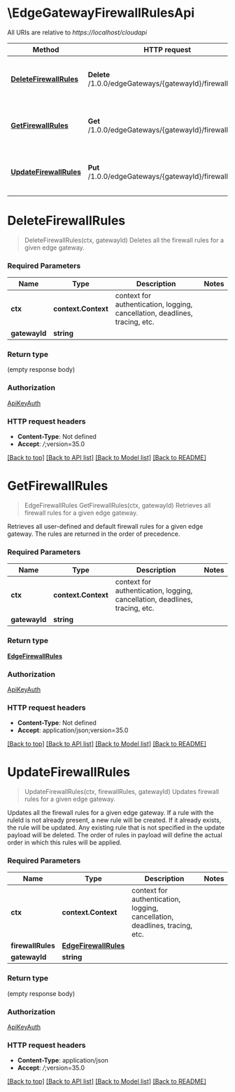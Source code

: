# \EdgeGatewayFirewallRulesApi

All URIs are relative to *https://localhost/cloudapi*

Method | HTTP request | Description
------------- | ------------- | -------------
[**DeleteFirewallRules**](EdgeGatewayFirewallRulesApi.md#DeleteFirewallRules) | **Delete** /1.0.0/edgeGateways/{gatewayId}/firewall/rules | Deletes all the firewall rules for a given edge gateway.
[**GetFirewallRules**](EdgeGatewayFirewallRulesApi.md#GetFirewallRules) | **Get** /1.0.0/edgeGateways/{gatewayId}/firewall/rules | Retrieves all firewall rules for a given edge gateway.
[**UpdateFirewallRules**](EdgeGatewayFirewallRulesApi.md#UpdateFirewallRules) | **Put** /1.0.0/edgeGateways/{gatewayId}/firewall/rules | Updates firewall rules for a given edge gateway.


# **DeleteFirewallRules**
> DeleteFirewallRules(ctx, gatewayId)
Deletes all the firewall rules for a given edge gateway.

### Required Parameters

Name | Type | Description  | Notes
------------- | ------------- | ------------- | -------------
 **ctx** | **context.Context** | context for authentication, logging, cancellation, deadlines, tracing, etc.
  **gatewayId** | **string**|  | 

### Return type

 (empty response body)

### Authorization

[ApiKeyAuth](../README.md#ApiKeyAuth)

### HTTP request headers

 - **Content-Type**: Not defined
 - **Accept**: *_/_*;version=35.0

[[Back to top]](#) [[Back to API list]](../README.md#documentation-for-api-endpoints) [[Back to Model list]](../README.md#documentation-for-models) [[Back to README]](../README.md)

# **GetFirewallRules**
> EdgeFirewallRules GetFirewallRules(ctx, gatewayId)
Retrieves all firewall rules for a given edge gateway.

Retrieves all user-defined and default firewall rules for a given edge gateway. The rules are returned in the order of precedence. 

### Required Parameters

Name | Type | Description  | Notes
------------- | ------------- | ------------- | -------------
 **ctx** | **context.Context** | context for authentication, logging, cancellation, deadlines, tracing, etc.
  **gatewayId** | **string**|  | 

### Return type

[**EdgeFirewallRules**](EdgeFirewallRules.md)

### Authorization

[ApiKeyAuth](../README.md#ApiKeyAuth)

### HTTP request headers

 - **Content-Type**: Not defined
 - **Accept**: application/json;version=35.0

[[Back to top]](#) [[Back to API list]](../README.md#documentation-for-api-endpoints) [[Back to Model list]](../README.md#documentation-for-models) [[Back to README]](../README.md)

# **UpdateFirewallRules**
> UpdateFirewallRules(ctx, firewallRules, gatewayId)
Updates firewall rules for a given edge gateway.

Updates all the firewall rules for a given edge gateway. If a rule with the ruleId is not already present, a new rule will be created. If it already exists, the rule will be updated. Any existing rule that is not specified in the update payload will be deleted. The order of rules in payload will define the actual order in which this rules will be applied. 

### Required Parameters

Name | Type | Description  | Notes
------------- | ------------- | ------------- | -------------
 **ctx** | **context.Context** | context for authentication, logging, cancellation, deadlines, tracing, etc.
  **firewallRules** | [**EdgeFirewallRules**](EdgeFirewallRules.md)|  | 
  **gatewayId** | **string**|  | 

### Return type

 (empty response body)

### Authorization

[ApiKeyAuth](../README.md#ApiKeyAuth)

### HTTP request headers

 - **Content-Type**: application/json
 - **Accept**: *_/_*;version=35.0

[[Back to top]](#) [[Back to API list]](../README.md#documentation-for-api-endpoints) [[Back to Model list]](../README.md#documentation-for-models) [[Back to README]](../README.md)

